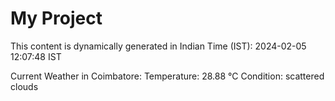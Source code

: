 # My Project

This content is dynamically generated in Indian Time (IST): 2024-02-05 12:07:48 IST


Current Weather in Coimbatore:
Temperature: 28.88 °C
Condition: scattered clouds

